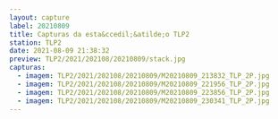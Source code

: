 ```yaml
---
layout: capture
label: 20210809
title: Capturas da esta&ccedil;&atilde;o TLP2
station: TLP2
date: 2021-08-09 21:38:32
preview: TLP2/2021/202108/20210809/stack.jpg
capturas:
  - imagem: TLP2/2021/202108/20210809/M20210809_213832_TLP_2P.jpg
  - imagem: TLP2/2021/202108/20210809/M20210809_221956_TLP_2P.jpg
  - imagem: TLP2/2021/202108/20210809/M20210809_223856_TLP_2P.jpg
  - imagem: TLP2/2021/202108/20210809/M20210809_230341_TLP_2P.jpg
---
```

